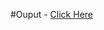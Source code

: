 #Ouput - 
<a href="https://imuk23.github.io/HTML_CSS_AND_JAVASCRIPT/week-2/index.html" target="_new">Click Here</a>

